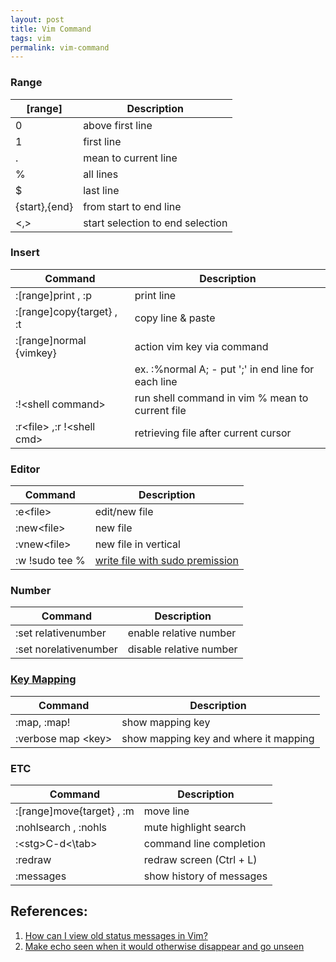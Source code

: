 ```yaml
---
layout: post
title: Vim Command
tags: vim
permalink: vim-command
---
```


### Range
|\[range\]|Description|
|-------|-----------|
|0 | above first line  |
|1 | first line  |
|. | mean to current line  |
|% | all lines  |
|$ | last line  |
|{start},{end} | from start to end line  |
|\<,\> | start selection to end selection  |

### Insert
|Command|Description|
|-------|-----------|
|:\[range\]print , :p | print line  |
|:\[range\]copy{target} , :t | copy line & paste  |
|:\[range\]normal {vimkey} | action vim key via command  |
||ex. :%normal A; - put ';' in end line for each line  |
|:!\<shell command\> | run shell command in vim  % mean to current file  |
|:r\<file\> ,:r !\<shell cmd\> | retrieving file after current cursor|

### Editor
|Command|Description|
|-------|-----------|
|:e\<file\> | edit/new file|
|:new\<file\> | new file|
|:vnew\<file\> | new file in vertical|
|:w !sudo tee % | [write file with sudo premission](https://www.youtube.com/watch?v=C6xqO4Z1nIo)|

### Number
|Command|Description|
|-------|-----------|
|:set relativenumber | enable relative number  |
|:set norelativenumber | disable relative number  |

### [Key Mapping](http://vim.wikia.com/wiki/Mapping_keys_in_Vim_-_Tutorial_(Part_1))

|Command|Description|
|-------|-----------|
|:map, :map!|show mapping key|
|:verbose map \<key\> | show mapping key and where it mapping|

### ETC
|Command|Description|
|-------|-----------|
|:\[range\]move{target} , :m | move line  |
|:nohlsearch , :nohls | mute highlight search  |
|:\<stg\>C-d\<\tab\> | command line completion|
|:redraw | redraw screen (Ctrl + L)|
|:messages | show history of messages |

## References:
1. [How can I view old status messages in Vim?](http://superuser.com/a/547176)
2. [Make echo seen when it would otherwise disappear and go unseen](http://vim.wikia.com/wiki/Make_echo_seen_when_it_would_otherwise_disappear_and_go_unseen)
